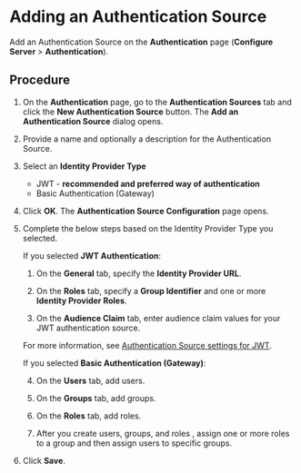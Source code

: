 # Adding an Authentication Source 

<head>
  <meta name="guidename" content="API Management"/>
  <meta name="context" content="GUID-3F9E6648-8C8C-491E-A89A-684A5294A55B"/>
</head>


Add an Authentication Source on the **Authentication** page \(**Configure Server** \> **Authentication**\).

## Procedure

1.  On the **Authentication** page, go to the **Authentication Sources** tab and click the **New Authentication Source** button. The **Add an Authentication Source** dialog opens.

2.  Provide a name and optionally a description for the Authentication Source.

3.  Select an **Identity Provider Type**

    -   JWT - **recommended and preferred way of authentication**
    -   Basic Authentication \(Gateway\)

4.  Click **OK**. The **Authentication Source Configuration** page opens.

5.  Complete the below steps based on the Identity Provider Type you selected.

    If you selected **JWT Authentication**:

    1.  On the **General** tab, specify the **Identity Provider URL**.

    2.  On the **Roles** tab, specify a **Group Identifier** and one or more **Identity Provider Roles**.

    3.  On the **Audience Claim** tab, enter audience claim values for your JWT authentication source.

    For more information, see [Authentication Source settings for JWT](/docs/Atomsphere/API%20Management/Topics/api-Auth_Source_settings_for_JWT_4686dcb6-bcc2-42df-b00a-b26d15904000.md).

    If you selected **Basic Authentication \(Gateway\)**:

    4.  On the **Users** tab, add users.

    5.  On the **Groups** tab, add groups.

    6.  On the **Roles** tab, add roles.

    7.  After you create users, groups, and roles , assign one or more roles to a group and then assign users to specific groups.

6.  Click **Save**.
